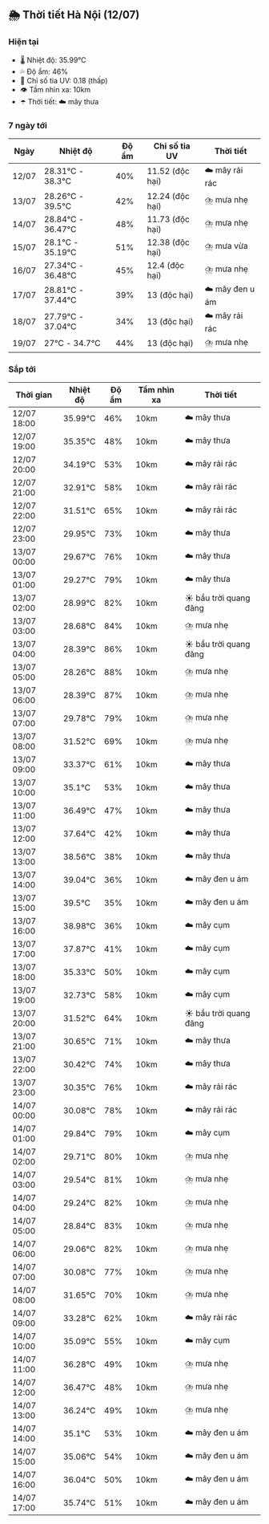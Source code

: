 ## 🌦️ Thời tiết Hà Nội (12/07)

### Hiện tại

- 🌡️ Nhiệt độ: 35.99℃
- 💦 Độ ẩm: 46%
- 🌟 Chỉ số tia UV: 0.18 (thấp)
- 👁️ Tầm nhìn xa: 10km
- ☂️ Thời tiết: ☁️ mây thưa

### 7 ngày tới

| Ngày | Nhiệt độ | Độ ẩm | Chỉ số tia UV | Thời tiết |
| --- | --- | --- | --- | --- |
| 12/07 | 28.31℃ - 38.3℃ | 40% | 11.52 (độc hại) | ☁️ mây rải rác |
| 13/07 | 28.26℃ - 39.5℃ | 42% | 12.24 (độc hại) | ⛈️ mưa nhẹ |
| 14/07 | 28.84℃ - 36.47℃ | 48% | 11.73 (độc hại) | ⛈️ mưa nhẹ |
| 15/07 | 28.1℃ - 35.19℃ | 51% | 12.38 (độc hại) | ⛈️ mưa vừa |
| 16/07 | 27.34℃ - 36.48℃ | 45% | 12.4 (độc hại) | ⛈️ mưa nhẹ |
| 17/07 | 28.81℃ - 37.44℃ | 39% | 13 (độc hại) | ☁️ mây đen u ám |
| 18/07 | 27.79℃ - 37.04℃ | 34% | 13 (độc hại) | ☁️ mây rải rác |
| 19/07 | 27℃ - 34.7℃ | 44% | 13 (độc hại) | ⛈️ mưa nhẹ |

### Sắp tới

| Thời gian | Nhiệt độ | Độ ẩm | Tầm nhìn xa | Thời tiết |
| --- | --- | --- | --- | --- |
| 12/07 18:00 | 35.99℃ | 46% | 10km | ☁️ mây thưa |
| 12/07 19:00 | 35.35℃ | 48% | 10km | ☁️ mây thưa |
| 12/07 20:00 | 34.19℃ | 53% | 10km | ☁️ mây rải rác |
| 12/07 21:00 | 32.91℃ | 58% | 10km | ☁️ mây rải rác |
| 12/07 22:00 | 31.51℃ | 65% | 10km | ☁️ mây rải rác |
| 12/07 23:00 | 29.95℃ | 73% | 10km | ☁️ mây thưa |
| 13/07 00:00 | 29.67℃ | 76% | 10km | ☁️ mây thưa |
| 13/07 01:00 | 29.27℃ | 79% | 10km | ☁️ mây thưa |
| 13/07 02:00 | 28.99℃ | 82% | 10km | ☀️ bầu trời quang đãng |
| 13/07 03:00 | 28.68℃ | 84% | 10km | ⛈️ mưa nhẹ |
| 13/07 04:00 | 28.39℃ | 86% | 10km | ☀️ bầu trời quang đãng |
| 13/07 05:00 | 28.26℃ | 88% | 10km | ⛈️ mưa nhẹ |
| 13/07 06:00 | 28.39℃ | 87% | 10km | ⛈️ mưa nhẹ |
| 13/07 07:00 | 29.78℃ | 79% | 10km | ⛈️ mưa nhẹ |
| 13/07 08:00 | 31.52℃ | 69% | 10km | ⛈️ mưa nhẹ |
| 13/07 09:00 | 33.37℃ | 61% | 10km | ☁️ mây thưa |
| 13/07 10:00 | 35.1℃ | 53% | 10km | ☁️ mây thưa |
| 13/07 11:00 | 36.49℃ | 47% | 10km | ☁️ mây thưa |
| 13/07 12:00 | 37.64℃ | 42% | 10km | ☁️ mây thưa |
| 13/07 13:00 | 38.56℃ | 38% | 10km | ☁️ mây thưa |
| 13/07 14:00 | 39.04℃ | 36% | 10km | ☁️ mây đen u ám |
| 13/07 15:00 | 39.5℃ | 35% | 10km | ☁️ mây đen u ám |
| 13/07 16:00 | 38.98℃ | 36% | 10km | ☁️ mây cụm |
| 13/07 17:00 | 37.87℃ | 41% | 10km | ☁️ mây cụm |
| 13/07 18:00 | 35.33℃ | 50% | 10km | ☁️ mây cụm |
| 13/07 19:00 | 32.73℃ | 58% | 10km | ☁️ mây cụm |
| 13/07 20:00 | 31.52℃ | 64% | 10km | ☀️ bầu trời quang đãng |
| 13/07 21:00 | 30.65℃ | 71% | 10km | ☁️ mây thưa |
| 13/07 22:00 | 30.42℃ | 74% | 10km | ☁️ mây thưa |
| 13/07 23:00 | 30.35℃ | 76% | 10km | ☁️ mây rải rác |
| 14/07 00:00 | 30.08℃ | 78% | 10km | ☁️ mây rải rác |
| 14/07 01:00 | 29.84℃ | 79% | 10km | ☁️ mây cụm |
| 14/07 02:00 | 29.71℃ | 80% | 10km | ⛈️ mưa nhẹ |
| 14/07 03:00 | 29.54℃ | 81% | 10km | ⛈️ mưa nhẹ |
| 14/07 04:00 | 29.24℃ | 82% | 10km | ⛈️ mưa nhẹ |
| 14/07 05:00 | 28.84℃ | 83% | 10km | ⛈️ mưa nhẹ |
| 14/07 06:00 | 29.06℃ | 82% | 10km | ⛈️ mưa nhẹ |
| 14/07 07:00 | 30.08℃ | 77% | 10km | ⛈️ mưa nhẹ |
| 14/07 08:00 | 31.65℃ | 70% | 10km | ⛈️ mưa nhẹ |
| 14/07 09:00 | 33.28℃ | 62% | 10km | ☁️ mây rải rác |
| 14/07 10:00 | 35.09℃ | 55% | 10km | ☁️ mây cụm |
| 14/07 11:00 | 36.28℃ | 49% | 10km | ⛈️ mưa nhẹ |
| 14/07 12:00 | 36.47℃ | 48% | 10km | ⛈️ mưa nhẹ |
| 14/07 13:00 | 36.24℃ | 49% | 10km | ⛈️ mưa nhẹ |
| 14/07 14:00 | 35.1℃ | 53% | 10km | ☁️ mây đen u ám |
| 14/07 15:00 | 35.06℃ | 54% | 10km | ☁️ mây đen u ám |
| 14/07 16:00 | 36.04℃ | 50% | 10km | ☁️ mây đen u ám |
| 14/07 17:00 | 35.74℃ | 51% | 10km | ☁️ mây đen u ám |

